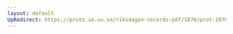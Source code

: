 ```yaml
---
layout: default
UpRedirect: https://pruto.im.uu.se/riksdagen-records-pdf/1876/prot-1876--fk--015/prot-1876--fk--015_043.pdf
---
```

